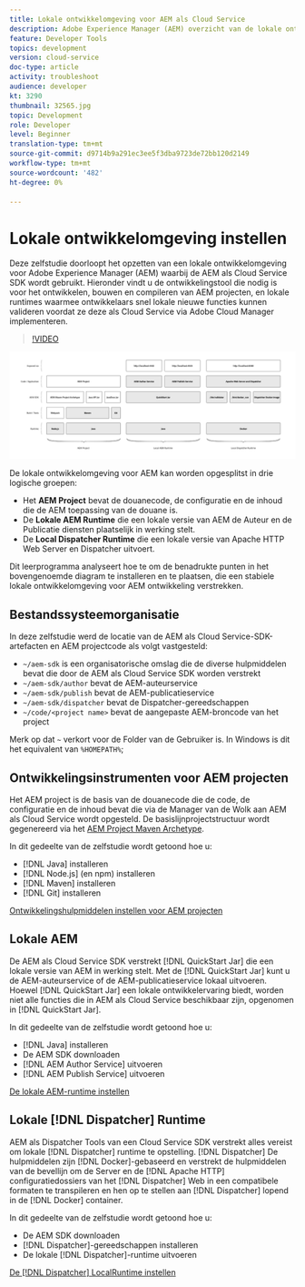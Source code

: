 ```yaml
---
title: Lokale ontwikkelomgeving voor AEM als Cloud Service
description: Adobe Experience Manager (AEM) overzicht van de lokale ontwikkelomgeving.
feature: Developer Tools
topics: development
version: cloud-service
doc-type: article
activity: troubleshoot
audience: developer
kt: 3290
thumbnail: 32565.jpg
topic: Development
role: Developer
level: Beginner
translation-type: tm+mt
source-git-commit: d9714b9a291ec3ee5f3dba9723de72bb120d2149
workflow-type: tm+mt
source-wordcount: '482'
ht-degree: 0%

---
```



# Lokale ontwikkelomgeving instellen

Deze zelfstudie doorloopt het opzetten van een lokale ontwikkelomgeving voor Adobe Experience Manager (AEM) waarbij de AEM als Cloud Service SDK wordt gebruikt. Hieronder vindt u de ontwikkelingstool die nodig is voor het ontwikkelen, bouwen en compileren van AEM projecten, en lokale runtimes waarmee ontwikkelaars snel lokale nieuwe functies kunnen valideren voordat ze deze als Cloud Service via Adobe Cloud Manager implementeren.

>[!VIDEO](https://video.tv.adobe.com/v/32565/?quality=12&learn=on)

![AEM als Cloud Service Local Development Environment Technology Stack](./assets/overview/aem-sdk-technology-stack.png)

De lokale ontwikkelomgeving voor AEM kan worden opgesplitst in drie logische groepen:

+ Het __AEM Project__ bevat de douanecode, de configuratie en de inhoud die de AEM toepassing van de douane is.
+ De __Lokale AEM Runtime__ die een lokale versie van AEM de Auteur en de Publicatie diensten plaatselijk in werking stelt.
+ De __Local Dispatcher Runtime__ die een lokale versie van Apache HTTP Web Server en Dispatcher uitvoert.

Dit leerprogramma analyseert hoe te om de benadrukte punten in het bovengenoemde diagram te installeren en te plaatsen, die een stabiele lokale ontwikkelomgeving voor AEM ontwikkeling verstrekken.

## Bestandssysteemorganisatie

In deze zelfstudie werd de locatie van de AEM als Cloud Service-SDK-artefacten en AEM projectcode als volgt vastgesteld:

+ `~/aem-sdk` is een organisatorische omslag die de diverse hulpmiddelen bevat die door de AEM als Cloud Service SDK worden verstrekt
+ `~/aem-sdk/author` bevat de AEM-auteurservice
+ `~/aem-sdk/publish` bevat de AEM-publicatieservice
+ `~/aem-sdk/dispatcher` bevat de Dispatcher-gereedschappen
+ `~/code/<project name>` bevat de aangepaste AEM-broncode van het project

Merk op dat `~` verkort voor de Folder van de Gebruiker is. In Windows is dit het equivalent van `%HOMEPATH%`;

## Ontwikkelingsinstrumenten voor AEM projecten

Het AEM project is de basis van de douanecode die de code, de configuratie en de inhoud bevat die via de Manager van de Wolk aan AEM als Cloud Service wordt opgesteld. De basislijnprojectstructuur wordt gegenereerd via het [AEM Project Maven Archetype](https://github.com/adobe/aem-project-archetype).

In dit gedeelte van de zelfstudie wordt getoond hoe u:

+ [!DNL Java] installeren
+ [!DNL Node.js] (en npm) installeren
+ [!DNL Maven] installeren
+ [!DNL Git] installeren

[Ontwikkelingshulpmiddelen instellen voor AEM projecten](./development-tools.md)

## Lokale AEM

De AEM als Cloud Service SDK verstrekt [!DNL QuickStart Jar] die een lokale versie van AEM in werking stelt. Met de [!DNL QuickStart Jar] kunt u de AEM-auteurservice of de AEM-publicatieservice lokaal uitvoeren. Hoewel [!DNL QuickStart Jar] een lokale ontwikkelervaring biedt, worden niet alle functies die in AEM als Cloud Service beschikbaar zijn, opgenomen in [!DNL QuickStart Jar].

In dit gedeelte van de zelfstudie wordt getoond hoe u:

+ [!DNL Java] installeren
+ De AEM SDK downloaden
+ [!DNL AEM Author Service] uitvoeren
+ [!DNL AEM Publish Service] uitvoeren

[De lokale AEM-runtime instellen](./aem-runtime.md)

## Lokale [!DNL Dispatcher] Runtime

AEM als Dispatcher Tools van een Cloud Service SDK verstrekt alles vereist om lokale [!DNL Dispatcher] runtime te opstelling. [!DNL Dispatcher] De hulpmiddelen zijn  [!DNL Docker]-gebaseerd en verstrekt de hulpmiddelen van de bevellijn om de Server en de  [!DNL Apache HTTP] configuratiedossiers van het  [!DNL Dispatcher] Web in een compatibele formaten te transpileren en hen op te stellen aan  [!DNL Dispatcher] lopend in de  [!DNL Docker] container.

In dit gedeelte van de zelfstudie wordt getoond hoe u:

+ De AEM SDK downloaden
+ [!DNL Dispatcher]-gereedschappen installeren
+ De lokale [!DNL Dispatcher]-runtime uitvoeren

[De  [!DNL Dispatcher] LocalRuntime instellen](./dispatcher-tools.md)
